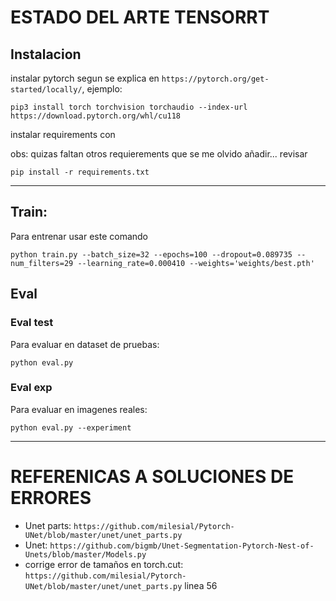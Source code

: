 # ESTADO DEL ARTE TENSORRT

## Instalacion

instalar pytorch segun se explica en `https://pytorch.org/get-started/locally/`, ejemplo:

```
pip3 install torch torchvision torchaudio --index-url https://download.pytorch.org/whl/cu118
```

instalar requirements con

obs: quizas faltan otros requierements que se me olvido añadir... revisar

```
pip install -r requirements.txt
```

---

## Train:

Para entrenar usar este comando

```
python train.py --batch_size=32 --epochs=100 --dropout=0.089735 --num_filters=29 --learning_rate=0.000410 --weights='weights/best.pth'
```

## Eval

### Eval test

Para evaluar en dataset de pruebas:

```
python eval.py
```

### Eval exp

Para evaluar en imagenes reales:

```
python eval.py --experiment
```

---

# REFERENICAS A SOLUCIONES DE ERRORES

* Unet parts: `https://github.com/milesial/Pytorch-UNet/blob/master/unet/unet_parts.py`
* Unet:  `https://github.com/bigmb/Unet-Segmentation-Pytorch-Nest-of-Unets/blob/master/Models.py`
* corrige error de tamaños en torch.cut: `https://github.com/milesial/Pytorch-UNet/blob/master/unet/unet_parts.py` linea 56
